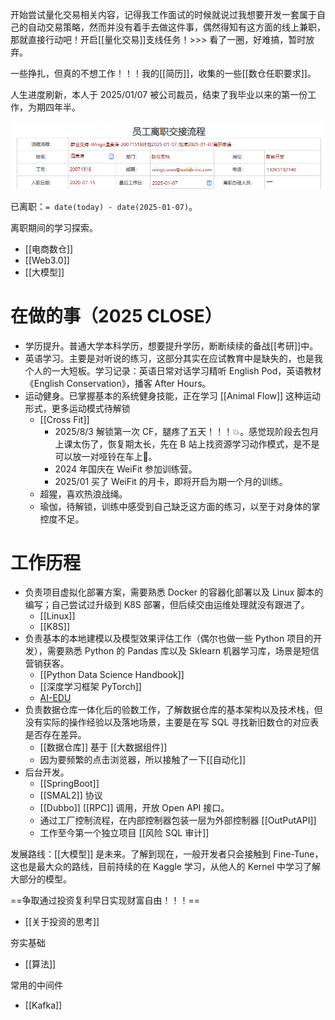 ---
---


开始尝试量化交易相关内容，记得我工作面试的时候就说过我想要开发一套属于自己的自动交易策略，然而并没有着手去做这件事，偶然得知有这方面的线上兼职，那就直接行动吧！开启[[量化交易]]支线任务！>>> 看了一圈，好难搞，暂时放弃。

一些挣扎，但真的不想工作！！！我的[[简历]]，收集的一些[[数仓任职要求]]。

人生进度刷新，本人于 2025/01/07 被公司裁员，结束了我毕业以来的第一份工作，为期四年半。

![](/assets/images/关于我-1.png)

已离职：`= date(today) - date(2025-01-07)`。

离职期间的学习探索。
- [[电商数仓]]
- [[Web3.0]]
- [[大模型]]

# 在做的事（2025 CLOSE）

- 学历提升。普通大学本科学历，想要提升学历，断断续续的备战[[考研]]中。
- 英语学习。主要是对听说的练习，这部分其实在应试教育中是缺失的，也是我个人的一大短板。学习记录：英语日常对话学习精听 English Pod，英语教材《English Conservation》，播客 After Hours。
- 运动健身。已掌握基本的系统健身技能，正在学习 [[Animal Flow]] 这种运动形式，更多运动模式待解锁 
	- [[Cross Fit]]
		- 2025/8/3 解锁第一次 CF，腿疼了五天！！！💥。感觉现阶段去包月上课太伤了，恢复期太长，先在 B 站上找资源学习动作模式，是不是可以放一对哑铃在车上🤔。
		- 2024 年国庆在 WeiFit 参加训练营。
		- 2025/01 买了 WeiFit 的月卡，即将开启为期一个月的训练。
	- 超猩，喜欢热浪战绳。
	- 瑜伽，待解锁，训练中感受到自己缺乏这方面的练习，以至于对身体的掌控度不足。

# 工作历程

- 负责项目虚拟化部署方案，需要熟悉 Docker 的容器化部署以及 Linux 脚本的编写；自己尝试过升级到 K8S 部署，但后续交由运维处理就没有跟进了。
	- [[Linux]]
	- [[K8S]]
- 负责基本的本地建模以及模型效果评估工作（偶尔也做一些 Python 项目的开发），需要熟悉 Python 的 Pandas 库以及 Sklearn 机器学习库，场景是短信营销获客。
	- [[Python Data Science Handbook]]
	- [[深度学习框架 PyTorch]]
	- [AI-EDU](https://microsoft.github.io/ai-edu/%E5%9F%BA%E7%A1%80%E6%95%99%E7%A8%8B/)
- 负责数据仓库一体化后的验数工作，了解数据仓库的基本架构以及技术栈，但没有实际的操作经验以及落地场景，主要是在写 SQL 寻找新旧数仓的对应表是否存在差异。
	- [[数据仓库]] 基于 [[大数据组件]]
	- 因为要频繁的点击浏览器，所以接触了一下[[自动化]]
- 后台开发。
	- [[SpringBoot]]
	- [[SMAL2]] 协议
	- [[Dubbo]] [[RPC]] 调用，开放 Open API 接口。
	- 通过工厂控制流程，在内部控制器包装一层为外部控制器 [[OutPutAPI]]
	- 工作至今第一个独立项目 [[风险 SQL 审计]]

发展路线：[[大模型]] 是未来。了解到现在，一般开发者只会接触到 Fine-Tune，这也是最大众的路线，目前持续的在 Kaggle 学习，从他人的 Kernel 中学习了解大部分的模型。

==争取通过投资复利早日实现财富自由！！！==
- [[关于投资的思考]]

夯实基础
- [[算法]]

常用的中间件
- [[Kafka]]






